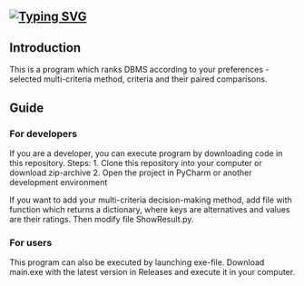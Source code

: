 <a href="https://git.io/typing-svg"><img src="https://readme-typing-svg.demolab.com?font=Fira+Code&pause=1000&width=435&height=30&lines=DSS+FOR+CHOOSING+DBMS" alt="Typing SVG" /></a>
-----------------------------------------
<h2>Introduction</h2>
This is a program which ranks DBMS according to your preferences - selected multi-criteria method, criteria and their paired comparisons.
<h2>Guide</h2>
<h3>For developers</h3>
If you are a developer, you can execute program by downloading code in this repository. Steps:
1. Clone this repository into your computer or download zip-archive
2. Open the project in PyCharm or another development environment

If you want to add your multi-criteria decision-making method, add file with function which returns a dictionary, where keys are alternatives and values are their ratings. Then modify file ShowResult.py.
<h3>For users</h3>
This program can also be executed by launching exe-file. Download main.exe with the latest version in Releases and execute it in your computer.

